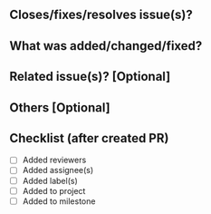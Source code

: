 ## Closes/fixes/resolves issue(s)?

## What was added/changed/fixed?

## Related issue(s)? [Optional]

## Others [Optional]

## Checklist (after created PR)
- [ ] Added reviewers
- [ ] Added assignee(s)
- [ ] Added label(s)
- [ ] Added to project
- [ ] Added to milestone